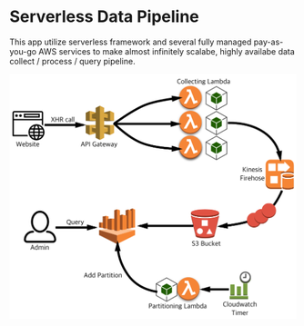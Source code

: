 # Serverless Data Pipeline

This app utilize serverless framework and several fully managed pay-as-you-go AWS services
to make almost infinitely scalabe, highly availabe data collect / process / query pipeline.

<img width="700px" height="auto" src="https://github.com/breath103/serverless-data-pipeline-example/raw/master/docs/diagram.png" />

